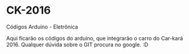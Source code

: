 # CK-2016
Códigos Arduino - Eletrônica

Aqui ficarão os códigos do arduino, que integrarão o carro do Car-kará 2016.
Qualquer dúvida sobre o GIT procura no google. :D
